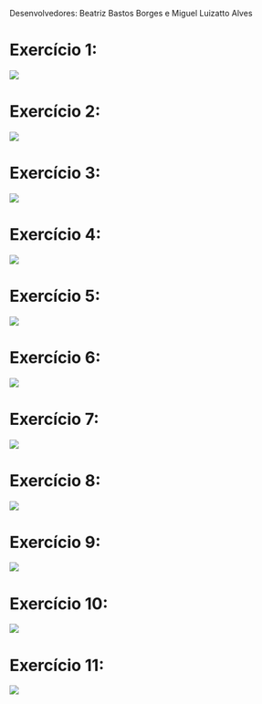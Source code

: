 Desenvolvedores: Beatriz Bastos Borges e Miguel Luizatto Alves

# Exercício 1:
<img src="assets/TP02Ex01.gif">

# Exercício 2:
<img src="assets/TP02Ex02.gif">

# Exercício 3:
<img src="assets/TP02Ex03.gif">

# Exercício 4:
<img src="assets/TP02Ex04.gif">

# Exercício 5:
<img src="assets/TP02Ex05.gif">

# Exercício 6:
<img src="assets/TP02Ex06.gif">

# Exercício 7:
<img src="assets/TP02Ex07.gif">

# Exercício 8:
<img src="assets/TP02Ex08.gif">

# Exercício 9:
<img src="assets/TP02Ex09.gif">

# Exercício 10:
<img src="assets/TP02Ex010.gif">

# Exercício 11:
<img src="assets/TP02Ex11.gif">
